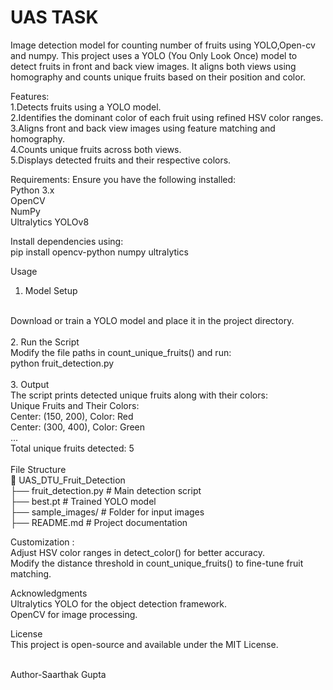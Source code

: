 # UAS TASK
Image detection model for counting number of fruits using YOLO,Open-cv and numpy.
This project uses a YOLO (You Only Look Once) model to detect fruits in front and back view images. It aligns both views using homography and counts unique fruits based on their position and color.

Features:
<br>
1.Detects fruits using a YOLO model.
<br>
2.Identifies the dominant color of each fruit using refined HSV color ranges.
<br>
3.Aligns front and back view images using feature matching and homography.
<br>
4.Counts unique fruits across both views.
<br>
5.Displays detected fruits and their respective colors.

Requirements:
Ensure you have the following installed:
<br>
Python 3.x
<br>
OpenCV
<br>
NumPy
<br>
Ultralytics YOLOv8

Install dependencies using:
<br>
pip install opencv-python numpy ultralytics

Usage
<br>
1. Model Setup
<br>
Download or train a YOLO model and place it in the project directory.
<br>
<br>
2. Run the Script
<br>
Modify the file paths in count_unique_fruits() and run:
<br>
python fruit_detection.py
<br>
<br>
3. Output
<br>
The script prints detected unique fruits along with their colors:
<br>
Unique Fruits and Their Colors:
<br>
Center: (150, 200), Color: Red
<br>
Center: (300, 400), Color: Green
<br>
...
<br>
Total unique fruits detected: 5
<br>
<br>
File Structure
<br>
📂 UAS_DTU_Fruit_Detection
<br>
 ├── fruit_detection.py  # Main detection script
 <br>
 ├── best.pt             # Trained YOLO model
 <br>
 ├── sample_images/      # Folder for input images
 <br>
 ├── README.md           # Project documentation
 <br>

Customization :
<br>
Adjust HSV color ranges in detect_color() for better accuracy.
<br>
Modify the distance threshold in count_unique_fruits() to fine-tune fruit matching.
<br>

Acknowledgments
<br>
Ultralytics YOLO for the object detection framework.
<br>
OpenCV for image processing.

License
<br>
This project is open-source and available under the MIT License.




<br>
Author-Saarthak Gupta

